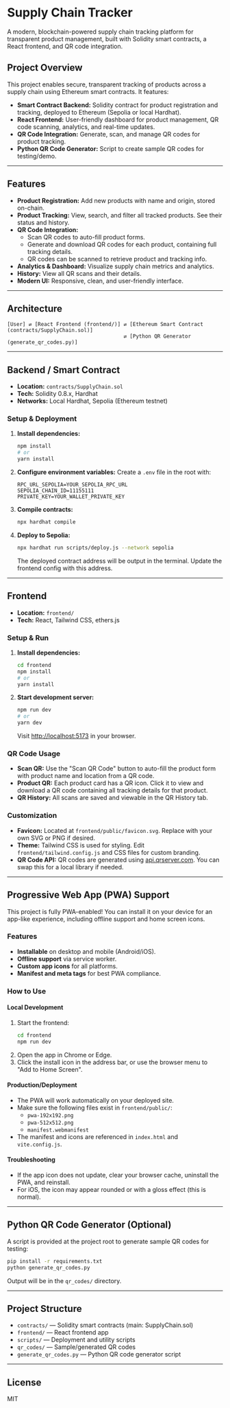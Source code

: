 # Supply Chain Tracker

A modern, blockchain-powered supply chain tracking platform for transparent product management, built with Solidity smart contracts, a React frontend, and QR code integration.

## Project Overview
This project enables secure, transparent tracking of products across a supply chain using Ethereum smart contracts. It features:
- **Smart Contract Backend:** Solidity contract for product registration and tracking, deployed to Ethereum (Sepolia or local Hardhat).
- **React Frontend:** User-friendly dashboard for product management, QR code scanning, analytics, and real-time updates.
- **QR Code Integration:** Generate, scan, and manage QR codes for product tracking.
- **Python QR Code Generator:** Script to create sample QR codes for testing/demo.

---

## Features
- **Product Registration:** Add new products with name and origin, stored on-chain.
- **Product Tracking:** View, search, and filter all tracked products. See their status and history.
- **QR Code Integration:**
  - Scan QR codes to auto-fill product forms.
  - Generate and download QR codes for each product, containing full tracking details.
  - QR codes can be scanned to retrieve product and tracking info.
- **Analytics & Dashboard:** Visualize supply chain metrics and analytics.
- **History:** View all QR scans and their details.
- **Modern UI:** Responsive, clean, and user-friendly interface.

---

## Architecture
```
[User] ⇄ [React Frontend (frontend/)] ⇄ [Ethereum Smart Contract (contracts/SupplyChain.sol)]
                                      ⇄ [Python QR Generator (generate_qr_codes.py)]
```

---

## Backend / Smart Contract
- **Location:** `contracts/SupplyChain.sol`
- **Tech:** Solidity 0.8.x, Hardhat
- **Networks:** Local Hardhat, Sepolia (Ethereum testnet)

### Setup & Deployment
1. **Install dependencies:**
   ```bash
   npm install
   # or
   yarn install
   ```
2. **Configure environment variables:**
   Create a `.env` file in the root with:
   ```env
   RPC_URL_SEPOLIA=YOUR_SEPOLIA_RPC_URL
   SEPOLIA_CHAIN_ID=11155111
   PRIVATE_KEY=YOUR_WALLET_PRIVATE_KEY
   ```
3. **Compile contracts:**
   ```bash
   npx hardhat compile
   ```
4. **Deploy to Sepolia:**
   ```bash
   npx hardhat run scripts/deploy.js --network sepolia
   ```
   The deployed contract address will be output in the terminal. Update the frontend config with this address.

---

## Frontend
- **Location:** `frontend/`
- **Tech:** React, Tailwind CSS, ethers.js

### Setup & Run
1. **Install dependencies:**
   ```bash
   cd frontend
   npm install
   # or
   yarn install
   ```
2. **Start development server:**
   ```bash
   npm run dev
   # or
   yarn dev
   ```
   Visit [http://localhost:5173](http://localhost:5173) in your browser.

### QR Code Usage
- **Scan QR:** Use the "Scan QR Code" button to auto-fill the product form with product name and location from a QR code.
- **Product QR:** Each product card has a QR icon. Click it to view and download a QR code containing all tracking details for that product.
- **QR History:** All scans are saved and viewable in the QR History tab.

### Customization
- **Favicon:** Located at `frontend/public/favicon.svg`. Replace with your own SVG or PNG if desired.
- **Theme:** Tailwind CSS is used for styling. Edit `frontend/tailwind.config.js` and CSS files for custom branding.
- **QR Code API:** QR codes are generated using [api.qrserver.com](https://goqr.me/api/). You can swap this for a local library if needed.

---

## Progressive Web App (PWA) Support

This project is fully PWA-enabled! You can install it on your device for an app-like experience, including offline support and home screen icons.

### Features
- **Installable** on desktop and mobile (Android/iOS).
- **Offline support** via service worker.
- **Custom app icons** for all platforms.
- **Manifest and meta tags** for best PWA compliance.

### How to Use

#### Local Development
1. Start the frontend:
   ```bash
   cd frontend
   npm run dev
   ```
2. Open the app in Chrome or Edge.
3. Click the install icon in the address bar, or use the browser menu to "Add to Home Screen".

#### Production/Deployment
- The PWA will work automatically on your deployed site.
- Make sure the following files exist in `frontend/public/`:
  - `pwa-192x192.png`
  - `pwa-512x512.png`
  - `manifest.webmanifest`
- The manifest and icons are referenced in `index.html` and `vite.config.js`.

#### Troubleshooting
- If the app icon does not update, clear your browser cache, uninstall the PWA, and reinstall.
- For iOS, the icon may appear rounded or with a gloss effect (this is normal).

---

## Python QR Code Generator (Optional)
A script is provided at the project root to generate sample QR codes for testing:
```bash
pip install -r requirements.txt
python generate_qr_codes.py
```
Output will be in the `qr_codes/` directory.

---

## Project Structure
- `contracts/` — Solidity smart contracts (main: SupplyChain.sol)
- `frontend/` — React frontend app
- `scripts/` — Deployment and utility scripts
- `qr_codes/` — Sample/generated QR codes
- `generate_qr_codes.py` — Python QR code generator script

---

## License
MIT



